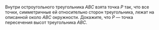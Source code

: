 Внутри остроугольного треугольника $ABC$ взята точка $P$ так, что все точки, симметричные ей относительно сторон треугольника, лежат на описанной около $ABC$ окружности. Докажите, что $P$ — точка пересечения высот треугольника $ABC$.